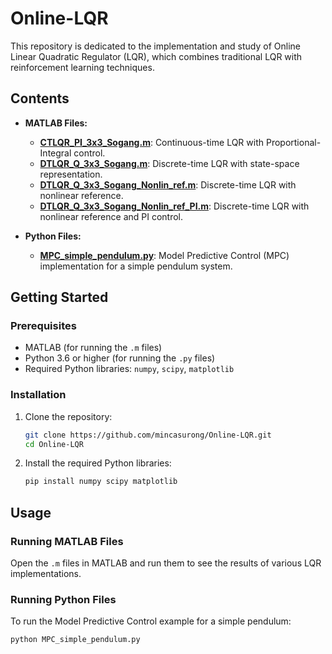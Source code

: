 # Online-LQR

This repository is dedicated to the implementation and study of Online Linear Quadratic Regulator (LQR), which combines traditional LQR with reinforcement learning techniques.

## Contents

- **MATLAB Files:**
  - **[CTLQR_PI_3x3_Sogang.m](CTLQR_PI_3x3_Sogang.m)**: Continuous-time LQR with Proportional-Integral control.
  - **[DTLQR_Q_3x3_Sogang.m](DTLQR_Q_3x3_Sogang.m)**: Discrete-time LQR with state-space representation.
  - **[DTLQR_Q_3x3_Sogang_Nonlin_ref.m](DTLQR_Q_3x3_Sogang_Nonlin_ref.m)**: Discrete-time LQR with nonlinear reference.
  - **[DTLQR_Q_3x3_Sogang_Nonlin_ref_PI.m](DTLQR_Q_3x3_Sogang_Nonlin_ref_PI.m)**: Discrete-time LQR with nonlinear reference and PI control.

- **Python Files:**
  - **[MPC_simple_pendulum.py](MPC_simple_pendulum.py)**: Model Predictive Control (MPC) implementation for a simple pendulum system.

## Getting Started

### Prerequisites

- MATLAB (for running the `.m` files)
- Python 3.6 or higher (for running the `.py` files)
- Required Python libraries: `numpy`, `scipy`, `matplotlib`

### Installation

1. Clone the repository:
    ```bash
    git clone https://github.com/mincasurong/Online-LQR.git
    cd Online-LQR
    ```

2. Install the required Python libraries:
    ```bash
    pip install numpy scipy matplotlib
    ```

## Usage

### Running MATLAB Files

Open the `.m` files in MATLAB and run them to see the results of various LQR implementations.

### Running Python Files

To run the Model Predictive Control example for a simple pendulum:
```bash
python MPC_simple_pendulum.py
